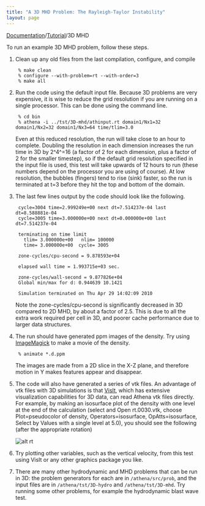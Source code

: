 ```yaml
---
title: "A 3D MHD Problem: The Rayleigh-Taylor Instability"
layout: page
---
```


[Documentation]({{site.baseurl}}/AthenaDocs)/[Tutorial]({{site.baseurl}}/AthenaDocsTut)/3D MHD

To run an example 3D MHD problem, follow these steps.

1. Clean up any old files from the last compilation, configure, and compile

        % make clean
        % configure --with-problem=rt --with-order=3
        % make all


2. Run the code using the default input file.  Because 3D problems are very expensive, it is wise to reduce the grid resolution if you are
   running on a single processor.  This can be done using the command line.

        % cd bin
        % athena -i ../tst/3D-mhd/athinput.rt domain1/Nx1=32 domain1/Nx2=32 domain1/Nx3=64 time/tlim=3.0

    Even at this reduced resolution, the run will take close to an hour to complete.  Doubling the resolution in each dimension increases the
    run time in 3D by 2^4^=16 (a factor of 2 for each dimension, plus a factor of 2 for the smaller timestep), so if the default grid
    resolution specified in the input file is used, this test will take upwards of 12 hours to run (these numbers depend on the processor you are
    using of course).  At low resolution, the bubbles (fingers) tend to rise (sink) faster, so the run is terminated at t=3 before they hit
    the top and bottom of the domain.

3. The last few lines output by the code should look like the following.

        cycle=3004 time=2.999249e+00 next dt=7.514237e-04 last dt=8.588881e-04
        cycle=3005 time=3.000000e+00 next dt=0.000000e+00 last dt=7.514237e-04
        
        terminating on time limit
          tlim= 3.000000e+00   nlim= 100000
          time= 3.000000e+00  cycle= 3005
        
        zone-cycles/cpu-second = 9.878593e+04
        
        elapsed wall time = 1.993715e+03 sec.
        
        zone-cycles/wall-second = 9.877826e+04
        Global min/max for d: 0.944639 10.1421
        
        Simulation terminated on Thu Apr 29 14:02:09 2010


    Note the zone-cycles/cpu-second is significantly decreased in 3D compared to 2D MHD, by about a factor of 2.5.  This is due to all the extra
    work required per cell in 3D, and poorer cache performance due to larger data structures.

4. The run should have generated ppm images of the density.  Try using [ImageMagick](http://www.imagemagick.org) to make a movie of the density.

        % animate *.d.ppm

    The images are made from a 2D slice in the X-Z plane, and therefore motion in Y makes features appear and disappear.

5. The code will also have generated a series of vtk files.  An advantage of vtk files with 3D simulations is that [VisIt](http://www.llnl.gov/visit),
   which has extensive visualization capabilities for 3D data, can read Athena vtk files directly.  For example, by making an isosurface plot of
   the density with one level at the end of the calculation (select and Open rt.0030.vtk, choose Plot=pseudocolor of density, Operators=isosurface,
   OpAtts=isosurface, Select by Values with a single level at 5.0),
   you should see the following (after the appropriate rotation)

    ![alt rt]({{site.baseurl}}/images/rt.png)

6. Try plotting other variables, such as the vertical velocity, from this test using VisIt or any other graphics package you like.
 
7. There are many other hydrodynamic and MHD problems that can be run in 3D: the problem generators for each are in 
`/athena/src/prob`, and the input files are in `/athena/tst/3D-hydro` and `/athena/tst/3D-mhd`.  Try running some
other problems, for example the hydrodynamic blast wave test.
